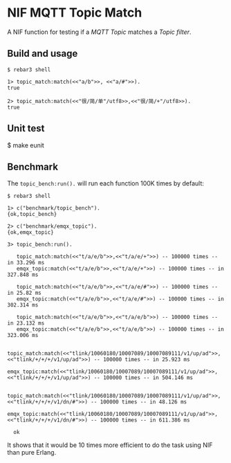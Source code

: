 NIF MQTT Topic Match
====================

A NIF function for testing if a *MQTT Topic* matches a *Topic filter*.

Build and usage
---------------

    $ rebar3 shell

    1> topic_match:match(<<"a/b">>, <<"a/#">>).
    true

    2> topic_match:match(<<"很/简/单"/utf8>>,<<"很/简/+"/utf8>>).
    true

Unit test
---------

$ make eunit


Benchmark
---------

The `topic_bench:run().` will run each function 100K times by default:

    $ rebar3 shell

    1> c("benchmark/topic_bench").
    {ok,topic_bench}

    2> c("benchmark/emqx_topic").
    {ok,emqx_topic}

    3> topic_bench:run().

       topic_match:match(<<"t/a/e/b">>,<<"t/a/e/+">>) -- 100000 times -- in 33.296 ms
       emqx_topic:match(<<"t/a/e/b">>,<<"t/a/e/+">>) -- 100000 times -- in 327.848 ms

       topic_match:match(<<"t/a/e/b">>,<<"t/a/e/#">>) -- 100000 times -- in 25.82 ms
       emqx_topic:match(<<"t/a/e/b">>,<<"t/a/e/#">>) -- 100000 times -- in 302.314 ms

       topic_match:match(<<"t/a/e/b">>,<<"t/a/e/b">>) -- 100000 times -- in 23.132 ms
       emqx_topic:match(<<"t/a/e/b">>,<<"t/a/e/b">>) -- 100000 times -- in 323.006 ms

       topic_match:match(<<"tlink/10060180/10007089/10007089111/v1/up/ad">>,<<"tlink/+/+/+/v1/up/ad">>) -- 100000 times -- in 25.923 ms
       emqx_topic:match(<<"tlink/10060180/10007089/10007089111/v1/up/ad">>,<<"tlink/+/+/+/v1/up/ad">>) -- 100000 times -- in 504.146 ms

       topic_match:match(<<"tlink/10060180/10007089/10007089111/v1/up/ad">>,<<"tlink/+/+/+/v1/dn/#">>) -- 100000 times -- in 48.126 ms
       emqx_topic:match(<<"tlink/10060180/10007089/10007089111/v1/up/ad">>,<<"tlink/+/+/+/v1/dn/#">>) -- 100000 times -- in 611.386 ms

      ok

It shows that it would be 10 times more efficient to do the task using NIF than pure Erlang.
